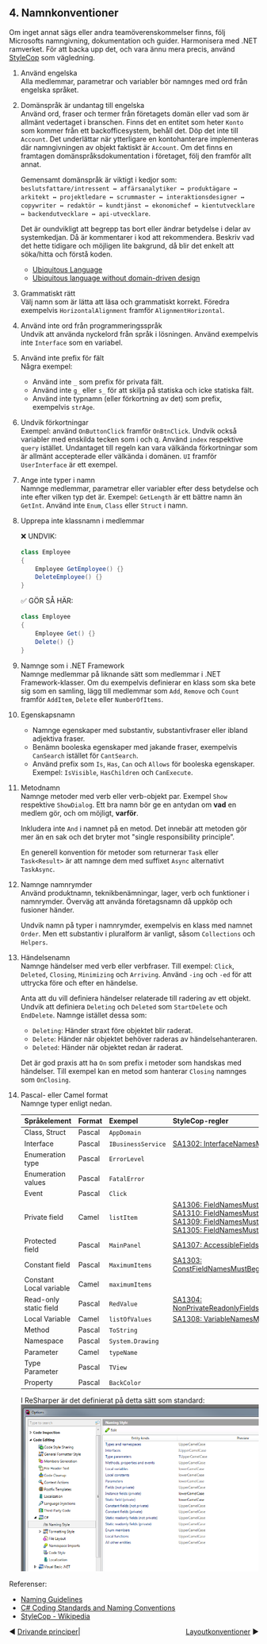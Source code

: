 ## 4. Namnkonventioner

Om inget annat sägs eller andra teamöverenskommelser finns, följ Microsofts namngivning, dokumentation och guider. Harmonisera med .NET ramverket. För att backa upp det, och vara ännu mera precis, använd [StyleCop](https://github.com/StyleCop/StyleCop) som vägledning. 

1. Använd engelska  
Alla medlemmar, parametrar och variabler bör namnges med ord från engelska språket.  

1. Domänspråk är undantag till engelska  
Använd ord, fraser och termer från företagets domän eller vad som är allmänt vedertaget i branschen. Finns det en entitet som heter `Konto` som kommer från ett backofficesystem, behåll det. Döp det inte till `Account`. Det underlättar när ytterligare en kontohanterare implementeras där namngivningen av objekt faktiskt är `Account`. Om det finns en framtagen domänspråksdokumentation i företaget, följ den framför allt annat.

    Gemensamt domänspråk är viktigt i kedjor som: `beslutsfattare/intressent ↔ affärsanalytiker ↔ produktägare ↔ arkitekt ↔ projektledare ↔ scrummaster ↔ interaktionsdesigner ↔ copywriter ↔ redaktör ↔ kundtjänst ↔ ekonomichef ↔ kientutvecklare ↔ backendutvecklare ↔ api-utvecklare`. 

    Det är oundvikligt att begrepp tas bort eller ändrar betydelse i delar av systemkedjan. Då är kommentarer i kod att rekommendera. Beskriv vad det hette tidigare och möjligen lite bakgrund, då blir det enkelt att söka/hitta och förstå koden.

    * [Ubiquitous Language](https://martinfowler.com/bliki/UbiquitousLanguage.html)
    * [Ubiquitous language without domain-driven design](https://mikealdo.github.io/2016/04/15/Ubiquitous-language-without-domain-driven-design.html)

1. Grammatiskt rätt  
Välj namn som är lätta att läsa och grammatiskt korrekt. Föredra exempelvis `HorizontalAlignment` framför `AlignmentHorizontal`.

1. Använd inte ord från programmeringsspråk  
Undvik att använda nyckelord från språk i lösningen. Använd exempelvis inte `Interface` som en variabel.

1. Använd inte prefix för fält  
Några exempel:
    * Använd inte `_` som prefix för privata fält. 
    * Använd inte `g_` eller `s_` för att skilja på statiska och icke statiska fält.
    * Använd inte typnamn (eller förkortning av det) som prefix, exempelvis `strAge`.

1. Undvik förkortningar  
Exempel: använd `OnButtonClick` framför `OnBtnClick`. Undvik också variabler med enskilda tecken som i och q. Använd `index` respektive `query` istället. Undantaget till regeln kan vara välkända förkortningar som är allmänt accepterade eller välkända i domänen. `UI` framför `UserInterface` är ett exempel.

1. Ange inte typer i namn  
Namnge medlemmar, parametrar eller variabler efter dess betydelse och inte efter vilken typ det är. Exempel: `GetLength` är ett bättre namn än `GetInt`. Använd inte `Enum`, `Class` eller `Struct` i namn.

1. Upprepa inte klassnamn i medlemmar  

    &#x274C; UNDVIK:
    ```csharp
    class Employee
    {
        Employee GetEmployee() {}
        DeleteEmployee() {}
    }
    ```
    &#x2705; GÖR SÅ HÄR:
    ```csharp
    class Employee
    {
        Employee Get() {}
        Delete() {}
    }
    ```

1. Namnge som i .NET Framework  
Namnge medlemmar på liknande sätt som medlemmar i .NET Framework-klasser. Om du exempelvis definierar en klass som ska bete sig som en samling, lägg till medlemmar som `Add`, `Remove` och `Count` framför `AddItem`, `Delete` eller `NumberOfItems`.

1. Egenskapsnamn  
    * Namnge egenskaper med substantiv, substantivfraser eller ibland adjektiva fraser. 
    * Benämn booleska egenskaper med jakande fraser, exempelvis `CanSearch` istället för `CantSearch`.
    * Använd prefix som `Is`, `Has`, `Can` och `Allows` för booleska egenskaper. Exempel: `IsVisible`, `HasChildren` och `CanExecute`.

1. Metodnamn  
Namnge metoder med verb eller verb-objekt par. Exempel `Show` respektive `ShowDialog`. Ett bra namn bör ge en antydan om **vad** en medlem gör, och om möjligt, **varför**.

    Inkludera inte `And` i namnet på en metod. Det innebär att metoden gör mer än en sak och det bryter mot "single responsibility principle”.

    En generell konvention för metoder som returnerar `Task` eller `Task<Result>` är att namnge dem med suffixet `Async` alternativt `TaskAsync`. 

1. Namnge namnrymder  
Använd produktnamn, teknikbenämningar, lager, verb och funktioner i namnrymder. Överväg att använda företagsnamn då uppköp och fusioner händer. 

    Undvik namn på typer i namnrymder, exempelvis en klass med namnet `Order`. Men ett substantiv i pluralform är vanligt, såsom `Collections` och `Helpers`.

1. Händelsenamn  
Namnge händelser med verb eller verbfraser. Till exempel: `Click`, `Deleted`, `Closing`, `Minimizing` och `Arriving`. Använd `-ing` och `-ed` för att uttrycka före och efter en händelse.

    Anta att du vill definiera händelser relaterade till radering av ett objekt. Undvik att definiera `Deleting` och `Deleted` som `StartDelete` och `EndDelete`. Namnge istället dessa som:
    * `Deleting`: Händer straxt före objektet blir raderat.
    * `Delete`: Händer när objektet behöver raderas av händelsehanteraren.
    * `Deleted`: Händer när objektet redan är raderat.

    Det är god praxis att ha `On` som prefix i metoder som handskas med händelser. Till exempel kan en metod som hanterar `Closing` namnges som `OnClosing`.

1. Pascal- eller Camel format  
    Namnge typer enligt nedan.

    | Språkelement                                    | Format                        | Exempel | StyleCop-regler |
    |-------------------------                        |------------                   |--------------------|--------------------------------------------------------------------------------|
    | Class, Struct | Pascal | `AppDomain` |  |
    | Interface | Pascal | `IBusinessService` | [SA1302: InterfaceNamesMustBeginWithI](http://stylecop.soyuz5.com/SA1302.html) |
    | Enumeration type | Pascal | `ErrorLevel` |  |
    | Enumeration values | Pascal | `FatalError` |  |
    | Event | Pascal | `Click` |  |
    | Private field | Camel | `listItem` | [SA1306: FieldNamesMustBeginWithLowerCaseLetter](http://stylecop.soyuz5.com/SA1306.html)<br>[SA1310: FieldNamesMustNotContainUnderscore](http://stylecop.soyuz5.com/SA1310.html)<br>[SA1309: FieldNamesMustNotBeginWithUnderscore](http://stylecop.soyuz5.com/SA1309.html)<br>[SA1305: FieldNamesMustNotUseHungarianNotation](http://stylecop.soyuz5.com/SA1305.html) |
    | Protected field | Pascal | `MainPanel` | [SA1307: AccessibleFieldsMustBeginWithUpperCaseLetter](http://stylecop.soyuz5.com/SA1307.html) |
    | Constant field | Pascal | `MaximumItems` | [SA1303: ConstFieldNamesMustBeginWithUpperCaseLetter](http://stylecop.soyuz5.com/SA1303.html) |
    | Constant Local variable | Camel | `maximumItems` |  |
    | Read-only static field | Pascal | `RedValue` | [SA1304: NonPrivateReadonlyFieldsMustBeginWithUpperCaseLetter](http://stylecop.soyuz5.com/SA1304.html) |
    | Local Variable | Camel | `listOfValues` | [SA1308: VariableNamesMustNotBePrefixed](http://stylecop.soyuz5.com/SA1308.html) |
    | Method | Pascal | `ToString` |  |
    | Namespace | Pascal | `System.Drawing` |  |
    | Parameter | Camel | `typeName` |  |
    | Type Parameter | Pascal | `TView` |  |
    | Property | Pascal | `BackColor` |  |

    I ReSharper är det definierat på detta sätt som standard:  
    ![ReSharper Naming Style](Bilder/resharper-naming-style.png?raw=true)

Referenser:
* [Naming Guidelines](http://www.dofactory.com/reference/csharp-coding-standards)
* [C# Coding Standards and Naming Conventions](http://www.dofactory.com/reference/csharp-coding-standards)
* [StyleCop - Wikipedia](https://en.wikipedia.org/wiki/StyleCop)


<span style="float:left">&#x25C0; <a href="03-Drivande_principer.md">Drivande principer</a></span>  |  <span style="float:right"><a href="05-Layoutkonventioner.md">Layoutkonventioner</a> &#x25B6;</span>